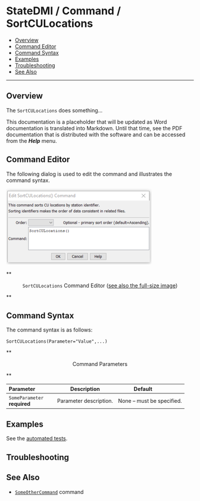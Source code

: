 # StateDMI / Command / SortCULocations #

* [Overview](#overview)
* [Command Editor](#command-editor)
* [Command Syntax](#command-syntax)
* [Examples](#examples)
* [Troubleshooting](#troubleshooting)
* [See Also](#see-also)

-------------------------

## Overview ##

The `SortCULocations` does something...

This documentation is a placeholder that will be updated as Word documentation is translated into Markdown.
Until that time, see the PDF documentation that is distributed with the software and can be accessed
from the ***Help*** menu.

## Command Editor ##

The following dialog is used to edit the command and illustrates the command syntax.

![SortCULocations](SortCULocations.png)

**<p style="text-align: center;">
`SortCULocations` Command Editor (<a href="../SortCULocations.png">see also the full-size image</a>)
</p>**

## Command Syntax ##

The command syntax is as follows:

```text
SortCULocations(Parameter="Value",...)
```
**<p style="text-align: center;">
Command Parameters
</p>**

| **Parameter**&nbsp;&nbsp;&nbsp;&nbsp;&nbsp;&nbsp;&nbsp;&nbsp;&nbsp;&nbsp;&nbsp;&nbsp; | **Description** | **Default**&nbsp;&nbsp;&nbsp;&nbsp;&nbsp;&nbsp;&nbsp;&nbsp;&nbsp;&nbsp; |
| --------------|-----------------|----------------- |
|`SomeParameter`<br>**required**|Parameter description.|None – must be specified.|

## Examples ##

See the [automated tests](https://github.com/OpenWaterFoundation/cdss-app-statedmi-main/tree/master/test/regression/commands/SortCULocations).

## Troubleshooting ##

## See Also ##

* [`SomeOtherCommand`](../SomeOtherCommand/SomeOtherCommand) command
